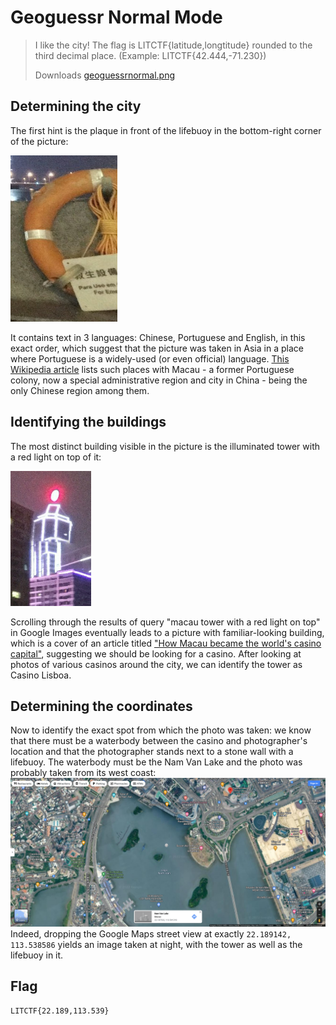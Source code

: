 # Geoguessr Normal Mode
> I like the city! The flag is LITCTF{latitude,longtitude} rounded to the third decimal place. (Example: LITCTF{42.444,-71.230})
> 
> Downloads
> [geoguessrnormal.png](https://drive.google.com/uc?export=download&id=1I5HJIy0HMBpYlohuJdjeITiYlIw5s1Y0)

## Determining the city
The first hint is the plaque in front of the lifebuoy in the bottom-right corner of the picture:

![media/buoy.png](media/buoy.png)

It contains text in 3 languages: Chinese, Portuguese and English, in this exact order, which suggest that the picture was taken in Asia in a place where Portuguese is a widely-used (or even official) language. [This Wikipedia article](https://en.wikipedia.org/wiki/Portuguese_language_in_Asia) lists such places with Macau - a former Portuguese colony, now a special administrative region and city in China - being the only Chinese region among them.

## Identifying the buildings
The most distinct building visible in the picture is the illuminated tower with a red light on top of it:

![media/tower.png](media/tower.png)

Scrolling through the results of query "macau tower with a red light on top" in Google Images eventually leads to a picture with familiar-looking building, which is a cover of an article titled ["How Macau became the world's casino capital"](https://theconversation.com/how-macau-became-the-worlds-casino-capital-108866), suggesting we should be looking for a casino. After looking at photos of various casinos around the city, we can identify the tower as Casino Lisboa.

## Determining the coordinates
Now to identify the exact spot from which the photo was taken: we know that there must be a waterbody between the casino and photographer's location and that the photographer stands next to a stone wall with a lifebuoy. The waterbody must be the Nam Van Lake and the photo was probably taken from its west coast: ![media/lake.png](media/lake.png)
Indeed, dropping the Google Maps street view at exactly `22.189142, 113.538586` yields an image taken at night, with the tower as well as the lifebuoy in it.

## Flag
`LITCTF{22.189,113.539}`

